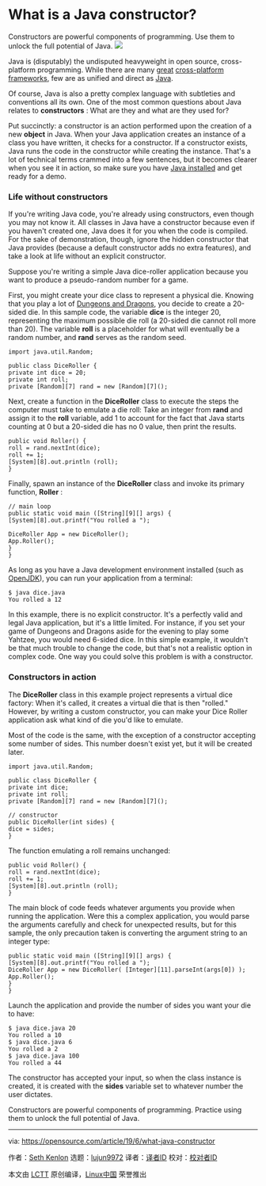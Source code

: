 [#]: collector: (lujun9972)
[#]: translator: ( )
[#]: reviewer: ( )
[#]: publisher: ( )
[#]: url: ( )
[#]: subject: (What is a Java constructor?)
[#]: via: (https://opensource.com/article/19/6/what-java-constructor)
[#]: author: (Seth Kenlon https://opensource.com/users/seth/users/ashleykoree)

What is a Java constructor?
======
Constructors are powerful components of programming. Use them to unlock
the full potential of Java.
![][1]

Java is (disputably) the undisputed heavyweight in open source, cross-platform programming. While there are many [great][2] [cross-platform][2] [frameworks][3], few are as unified and direct as [Java][4].

Of course, Java is also a pretty complex language with subtleties and conventions all its own. One of the most common questions about Java relates to **constructors** : What are they and what are they used for?

Put succinctly: a constructor is an action performed upon the creation of a new **object** in Java. When your Java application creates an instance of a class you have written, it checks for a constructor. If a constructor exists, Java runs the code in the constructor while creating the instance. That's a lot of technical terms crammed into a few sentences, but it becomes clearer when you see it in action, so make sure you have [Java installed][5] and get ready for a demo.

### Life without constructors

If you're writing Java code, you're already using constructors, even though you may not know it. All classes in Java have a constructor because even if you haven't created one, Java does it for you when the code is compiled. For the sake of demonstration, though, ignore the hidden constructor that Java provides (because a default constructor adds no extra features), and take a look at life without an explicit constructor.

Suppose you're writing a simple Java dice-roller application because you want to produce a pseudo-random number for a game.

First, you might create your dice class to represent a physical die. Knowing that you play a lot of [Dungeons and Dragons][6], you decide to create a 20-sided die. In this sample code, the variable **dice** is the integer 20, representing the maximum possible die roll (a 20-sided die cannot roll more than 20). The variable **roll** is a placeholder for what will eventually be a random number, and **rand** serves as the random seed.


```
import java.util.Random;

public class DiceRoller {
private int dice = 20;
private int roll;
private [Random][7] rand = new [Random][7]();
```

Next, create a function in the **DiceRoller** class to execute the steps the computer must take to emulate a die roll: Take an integer from **rand** and assign it to the **roll** variable, add 1 to account for the fact that Java starts counting at 0 but a 20-sided die has no 0 value, then print the results.


```
public void Roller() {
roll = rand.nextInt(dice);
roll += 1;
[System][8].out.println (roll);
}
```

Finally, spawn an instance of the **DiceRoller** class and invoke its primary function, **Roller** :


```
// main loop
public static void main ([String][9][] args) {
[System][8].out.printf("You rolled a ");

DiceRoller App = new DiceRoller();
App.Roller();
}
}
```

As long as you have a Java development environment installed (such as [OpenJDK][10]), you can run your application from a terminal:


```
$ java dice.java
You rolled a 12
```

In this example, there is no explicit constructor. It's a perfectly valid and legal Java application, but it's a little limited. For instance, if you set your game of Dungeons and Dragons aside for the evening to play some Yahtzee, you would need 6-sided dice. In this simple example, it wouldn't be that much trouble to change the code, but that's not a realistic option in complex code. One way you could solve this problem is with a constructor.

### Constructors in action

The **DiceRoller** class in this example project represents a virtual dice factory: When it's called, it creates a virtual die that is then "rolled." However, by writing a custom constructor, you can make your Dice Roller application ask what kind of die you'd like to emulate.

Most of the code is the same, with the exception of a constructor accepting some number of sides. This number doesn't exist yet, but it will be created later.


```
import java.util.Random;

public class DiceRoller {
private int dice;
private int roll;
private [Random][7] rand = new [Random][7]();

// constructor
public DiceRoller(int sides) {
dice = sides;
}
```

The function emulating a roll remains unchanged:


```
public void Roller() {
roll = rand.nextInt(dice);
roll += 1;
[System][8].out.println (roll);
}
```

The main block of code feeds whatever arguments you provide when running the application. Were this a complex application, you would parse the arguments carefully and check for unexpected results, but for this sample, the only precaution taken is converting the argument string to an integer type:


```
public static void main ([String][9][] args) {
[System][8].out.printf("You rolled a ");
DiceRoller App = new DiceRoller( [Integer][11].parseInt(args[0]) );
App.Roller();
}
}
```

Launch the application and provide the number of sides you want your die to have:


```
$ java dice.java 20
You rolled a 10
$ java dice.java 6
You rolled a 2
$ java dice.java 100
You rolled a 44
```

The constructor has accepted your input, so when the class instance is created, it is created with the **sides** variable set to whatever number the user dictates.

Constructors are powerful components of programming. Practice using them to unlock the full potential of Java.

--------------------------------------------------------------------------------

via: https://opensource.com/article/19/6/what-java-constructor

作者：[Seth Kenlon][a]
选题：[lujun9972][b]
译者：[译者ID](https://github.com/译者ID)
校对：[校对者ID](https://github.com/校对者ID)

本文由 [LCTT](https://github.com/LCTT/TranslateProject) 原创编译，[Linux中国](https://linux.cn/) 荣誉推出

[a]: https://opensource.com/users/seth/users/ashleykoree
[b]: https://github.com/lujun9972
[1]: https://opensource.com/sites/default/files/styles/image-full-size/public/lead-images/build_structure_tech_program_code_construction.png?itok=nVsiLuag
[2]: https://opensource.com/resources/python
[3]: https://opensource.com/article/17/4/pyqt-versus-wxpython
[4]: https://opensource.com/resources/java
[5]: https://openjdk.java.net/install/index.html
[6]: https://opensource.com/article/19/5/free-rpg-day
[7]: http://www.google.com/search?hl=en&q=allinurl%3Adocs.oracle.com+javase+docs+api+random
[8]: http://www.google.com/search?hl=en&q=allinurl%3Adocs.oracle.com+javase+docs+api+system
[9]: http://www.google.com/search?hl=en&q=allinurl%3Adocs.oracle.com+javase+docs+api+string
[10]: https://openjdk.java.net/
[11]: http://www.google.com/search?hl=en&q=allinurl%3Adocs.oracle.com+javase+docs+api+integer
